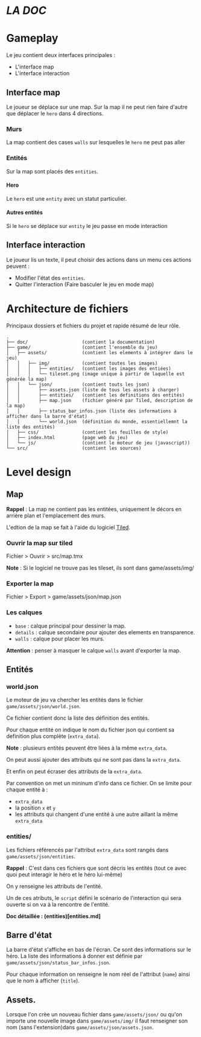 # *LA DOC*

# Gameplay

Le jeu contient deux interfaces principales :
- L'interface map
- L'interface interaction

## Interface map

Le joueur se déplace sur une map. Sur la map il ne peut rien faire d'autre que déplacer le `hero` dans 4 directions.

### Murs

La map contient des cases `walls` sur lesquelles le `hero` ne peut pas aller

### Entités

Sur la map sont placés des `entities`. 

#### Hero

Le `hero` est une `entity` avec un statut particulier. 

#### Autres entités

Si le `hero` se déplace sur `entity` le jeu passe en mode interaction

## Interface interaction

Le joueur lis un texte, il peut choisir des actions dans un menu ces actions peuvent :
- Modifier l'état des `entities`.
- Quitter l'interaction (Faire basculer le jeu en mode map)



# Architecture de fichiers

Principaux dossiers et fichiers du projet et rapide résumé de leur rôle.

```
.
├── doc/                    (contient la documentation)
├── game/                   (contient l'ensemble du jeu)
│   ├── assets/             (contient les elements à intégrer dans le jeu)
│   │   ├── img/            (contient toutes les images)
│   │   │   ├── entities/   (contient les images des entiées)
│   │   │   └── tileset.png (image unique à partir de laquelle est générée la map)
│   │   └── json/           (contient touts les json)
│   │       ├── assets.json (liste de tous les assets à charger)
│   │       ├── entities/   (contient les definitions des entités)
│   │       ├── map.json    (fichier généré par Tiled, description de la map)
│   │       ├── status_bar_infos.json (liste des informations à afficher dans la barre d'état)
│   │       └── world.json  (définition du monde, essentiellemnt la liste des entités)
│   ├── css/                (contient les feuilles de style)
│   ├── index.html          (page web du jeu)
│   └── js/                 (contient le moteur de jeu (javascript))
└── src/                    (contient les sources)

```


# Level design

## Map

**Rappel** : La map ne contient pas les entitées, uniquement le décors en arrière plan et l'emplacement des murs.

L'edtion de la map se fait à l'aide du logiciel [Tiled](https://www.mapeditor.org/).

### Ouvrir la map sur tiled

Fichier > Ouvrir > src/map.tmx

**Note** : Si le logiciel ne trouve pas les tileset, ils sont dans game/assets/img/

### Exporter la map

Fichier > Export > game/assets/json/map.json

### Les calques

- `base` : calque principal pour dessiner la map.
- `details` : calque secondaire pour ajouter des elements en transparence.
- `walls` : calque pour placer les murs.

**Attention** : penser à masquer le calque `walls` avant d'exporter la map.

## Entités

### world.json

Le moteur de jeu va chercher les entités dans le fichier `game/assets/json/world.json`.

Ce fichier contient donc la liste des définition des entités.

Pour chaque entité on indique le nom du fichier json qui contient sa definition plus complète (`extra_data`).

**Note** : plusieurs entités peuvent être liées à la même `extra_data`.

On peut aussi ajouter des attributs qui ne sont pas dans la `extra_data`.

Et enfin on peut écraser des attributs de la `extra_data`.

Par convention on met un mininum d'info dans ce fichier. On se limite pour chaque entité à :
- `extra_data`
- la position `x` et `y`
- les attributs qui changent d'une entité à une autre aillant la même `extra_data`

### entities/

Les fichiers référencés par l'attribut `extra_data` sont rangés dans `game/assets/json/entities`.

**Rappel** : C'est dans ces fichiers que sont décris les entités (tout ce avec quoi peut interagir le héro et le héro lui-même)

On y renseigne les attributs de l'entité.

Un de ces atributs, le `script` défini le scénario de l'interaction qui sera ouverte si on va à la rencontre de l'entité.

**Doc détaillée : (entities)[entities.md]**

## Barre d'état

La barre d'état s'affiche en bas de l'écran. Ce sont des informations sur le héro. La liste des informations à donner est définie par  `game/assets/json/status_bar_infos.json`.

Pour chaque information on renseigne le nom réel de l'attribut (`name`) ainsi que le nom à afficher (`title`).

## Assets.

Lorsque l'on crèe un nouveau fichier dans `game/assets/json/` ou qu'on importe une nouvelle image dans `game/assets/img/` il faut renseigner son nom (sans l'extension)dans `game/assets/json/assets.json`.